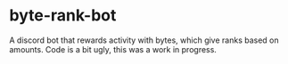 # byte-rank-bot
A discord bot that rewards activity with bytes, which give ranks based on amounts. Code is a bit ugly, this was a work in progress.
